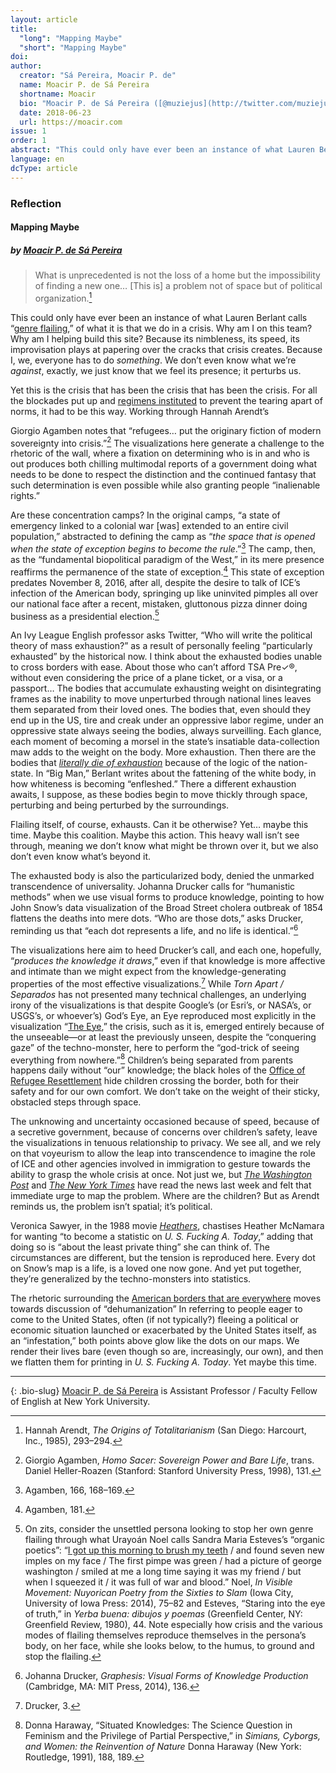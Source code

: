 ```yaml
---
layout: article
title: 
  "long": "Mapping Maybe"
  "short": "Mapping Maybe"
doi:
author: 
  creator: "Sá Pereira, Moacir P. de"
  name: Moacir P. de Sá Pereira
  shortname: Moacir
  bio: "Moacir P. de Sá Pereira ([@muziejus](http://twitter.com/muziejus)) is Assistant Professor / Faculty Fellow of English at New York University."
  date: 2018-06-23
  url: https://moacir.com
issue: 1
order: 1
abstract: "This could only have ever been an instance of what Lauren Berlant calls “genre flailing,” of what it is that we do in a crisis. Why am I on this team? Why am I helping build this site? Because its nimbleness, its speed, its improvisation plays at papering over the cracks that crisis creates. Because I, we, everyone has to do *something*.  We don’t even know what we’re *against*, exactly, we just know that we feel its presence; it perturbs us."
language: en
dcType: article
---
```


### Reflection


#### Mapping Maybe
##### by [Moacir P. de Sá Pereira](http://moacir.com/)

> What is unprecedented is not the loss of a home but the impossibility of
finding a new one… [This is] a problem not of space but of political
organization.[^arendt]

This could only have ever been an instance of what Lauren Berlant calls
“[genre flailing](https://socialtextjournal.org/big-man/),” of what it is that
we do in a crisis. Why am I on this team? Why am I helping build this site?
Because its nimbleness, its speed, its improvisation plays at papering over
the cracks that crisis creates. Because I, we, everyone has to do *something*.
We don’t even know what we’re *against*, exactly, we just know that we feel
its presence; it perturbs us.

Yet this is the crisis that has been the crisis that has been the crisis. For
all the blockades put up and [regimens
instituted](http://www.nybooks.com/daily/2016/11/10/trump-election-autocracy-rules-for-survival/)
to prevent the tearing apart of norms, it had to be this way. Working through
Hannah Arendt’s 

Giorgio Agamben notes that “refugees… put the originary fiction of modern
sovereignty into crisis.”[^agamben1] The visualizations here generate a
challenge to the rhetoric of the wall, where a fixation on determining who is
in and who is out produces both chilling multimodal reports of a government
doing what needs to be done to respect the distinction and the continued
fantasy that such determination is even possible while also granting people
“inalienable rights.” 

Are these concentration camps? In the original camps, “a state of emergency
linked to a colonial war [was] extended to an entire civil population,”
abstracted to defining the camp as “*the space that is opened when the state
of exception begins to become the rule*.”[^agamben2] The camp, then, as the
“fundamental biopolitical paradigm of the West,” in its mere presence
reaffirms the permanence of the state of exception.[^agamben3] This state of
exception predates November 8, 2016, after all, despite the desire to talk
of ICE’s infection of the American body, springing up like uninvited pimples
all over our national face after a recent, mistaken, gluttonous pizza dinner
doing business as a presidential election.[^yerba-buena]

An Ivy League English professor asks Twitter, “Who will write the political
theory of mass exhaustion?” as a result of personally feeling “particularly
exhausted” by the historical now. I think about the exhausted bodies unable to
cross borders with ease. About those who can’t afford TSA Pre✓®, without even
considering the price of a plane ticket, or a visa, or a passport… The bodies
that accumulate exhausting weight on disintegrating frames as the inability to
move unperturbed through national lines leaves them separated from their loved
ones. The bodies that, even should they end up in the US, tire and creak under
an oppressive labor regime, under an oppressive state always seeing the
bodies, always surveilling. Each glance, each moment of becoming a morsel in
the state’s insatiable data-collection maw adds to the weight on the body.
More exhaustion. Then there are the bodies that [*literally die of
exhaustion*](https://www.theguardian.com/us-news/2016/dec/07/report-us-border-patrol-desert-weapon-immigrants-mexico)
because of the logic of the nation-state. In “Big Man,” Berlant writes about
the fattening of the white body, in how whiteness is becoming “enfleshed.”
There a different exhaustion awaits, I suppose, as these bodies begin to move
thickly through space, perturbing and being perturbed by the surroundings.

Flailing itself, of course, exhausts. Can it be otherwise? Yet… maybe this
time. Maybe this coalition. Maybe this action. This heavy wall isn’t see
through, meaning we don’t know what might be thrown over it, but we also don’t
even know what’s beyond it.

The exhausted body is also the particularized body, denied the unmarked
transcendence of universality. Johanna Drucker calls for “humanistic methods”
when we use visual forms to produce knowledge, pointing to how John Snow’s
data visualization of the Broad Street cholera outbreak of 1854 flattens the
deaths into mere dots. “Who are those dots,” asks Drucker, reminding us that
“each dot represents a life, and no life is identical.”[^drucker1]

The visualizations here aim to heed Drucker’s call, and each one, hopefully,
“*produces the knowledge it draws*,” even if that knowledge is more affective
and intimate than we might expect from the knowledge-generating properties of
the most effective visualizations.[^drucker2] While _Torn Apart / Separados_
has not presented many technical challenges, an underlying irony of the
visualizations is that despite Google’s (or Esri’s, or NASA’s, or USGS’s, or
whoever’s) God’s Eye, an Eye reproduced most explicitly in the visualization
“[The Eye](/torn-apart/visualizations.html#the-eye),” the crisis, such as it
is, emerged entirely because of the unseeable—or at least the previously
unseen, despite the “conquering gaze” of the techno-monster, here to perform
the “god-trick of seeing everything from nowhere.”[^haraway] Children’s being
separated from parents happens daily without “our” knowledge; the black holes
of the [Office of Refugee Resettlement](https://www.acf.hhs.gov/orr) hide
children crossing the border, both for their safety and for our own comfort.
We don’t take on the weight of their sticky, obstacled steps through space.

The unknowing and uncertainty occasioned because of speed, because of a
secretive government, because of concerns over children’s safety, leave the
visualizations in tenuous relationship to privacy. We see all, and we rely on
that voyeurism to allow the leap into transcendence to imagine the role of ICE
and other agencies involved in immigration to gesture towards the ability to
grasp the whole crisis at once. Not just we, but [_The Washington
Post_](https://www.washingtonpost.com/graphics/2018/national/migrant-child-shelters/)
and [_The New York
Times_](https://www.nytimes.com/interactive/2018/06/21/us/where-are-the-border-children.html)
have read the news last week and felt that immediate urge to map the problem.
Where are the children? But as Arendt reminds us, the problem isn’t spatial;
it’s political.

Veronica Sawyer, in the 1988 movie
[_Heathers_](https://en.wikipedia.org/wiki/Heathers), chastises Heather McNamara for
wanting “to become a statistic on _U. S. Fucking A. Today_,” adding that doing
so is “about the least private thing” she can think of. The circumstances are
different, but the tension is reproduced here. Every dot on Snow’s map is a
life, is a loved one now gone. And yet put together, they’re generalized by the
techno-monsters into statistics.

The rhetoric surrounding the [American borders that are
everywhere](https://www.vox.com/2015/2/7/7993273/border-port-map) moves
towards discussion of “dehumanization” In referring to people eager to come
to the United States, often (if not typically?) fleeing a political or
economic situation launched or exacerbated by the United States itself, as an
“infestation,” both points above glow like the dots on our maps. We render
their lives bare (even though so are, increasingly, our own), and then we
flatten them for printing in _U. S. Fucking A. Today_. Yet maybe this time.

[^agamben1]: Giorgio Agamben, _Homo Sacer: Sovereign Power and Bare Life_, trans. Daniel Heller-Roazen (Stanford: Stanford University Press, 1998), 131.

[^agamben2]: Agamben, 166, 168–169.

[^agamben3]: Agamben, 181.

[^yerba-buena]: On zits, consider the unsettled persona looking to stop her own genre flailing through what Urayoán Noel calls Sandra Maria Esteves’s “organic poetics”: “[I got up this morning to brush my teeth](http://www.sandraesteves.com/images/480_Yerba_Buena_p31.jpg) / and found seven new imples on my face / The first pimpe was green / had a picture of george washington / smiled at me a long time saying it was my friend / but when I squeezed it / it was full of war and blood.” Noel, _In Visible Movement: Nuyorican Poetry from the Sixties to Slam_ (Iowa City, University of Iowa Press: 2014), 75–82 and Esteves, “Staring into the eye of truth,” in _Yerba buena: dibujos y poemas_ (Greenfield Center, NY: Greenfield Review, 1980), 44.  Note especially how crisis and the various modes of flailing themselves reproduce themselves in the persona’s body, on her face, while she looks below, to the humus, to ground and stop the flailing.

[^drucker1]: Johanna Drucker, _Graphesis: Visual Forms of Knowledge Production_ (Cambridge, MA: MIT Press, 2014), 136.

[^drucker2]: Drucker, 3.

[^arendt]: Hannah Arendt, _The Origins of Totalitarianism_ (San Diego: Harcourt, Inc., 1985), 293–294.

[^haraway]: Donna Haraway, “Situated Knowledges: The Science Question in Feminism and the Privilege of Partial Perspective,” in _Simians, Cyborgs, and Women: the Reinvention of Nature_ Donna Haraway (New York: Routledge, 1991), 188, 189.

---

{: .bio-slug}
[Moacir P. de Sá Pereira]([@muziejus](http://twitter.com/muziejus)) is Assistant Professor / Faculty Fellow of English at New York University.
